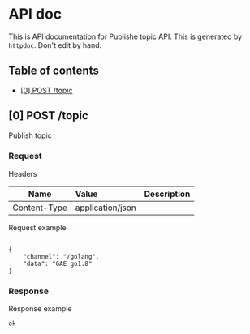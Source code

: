 # API doc

This is API documentation for Publishe topic API. This is generated by `httpdoc`. Don't edit by hand.

## Table of contents

- [[0] POST /topic](#0-post-topic)


## [0] POST /topic

Publish topic

### Request



Headers

| Name  | Value  | Description |
| ----- | :----- | :--------- |
| Content-Type | application/json |  |





Request example

```

{
	"channel": "/golang",
	"data": "GAE go1.8"
}

```


### Response





Response example

```
ok
```


